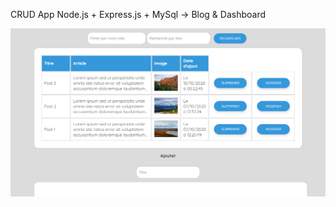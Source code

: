 CRUD App Node.js + Express.js + MySql -> Blog &amp; Dashboard

![NODECRUD](https://raw.githubusercontent.com/JEND-CODES/Node-MySql-Crud/master/CapchaNodeMysql.png)
